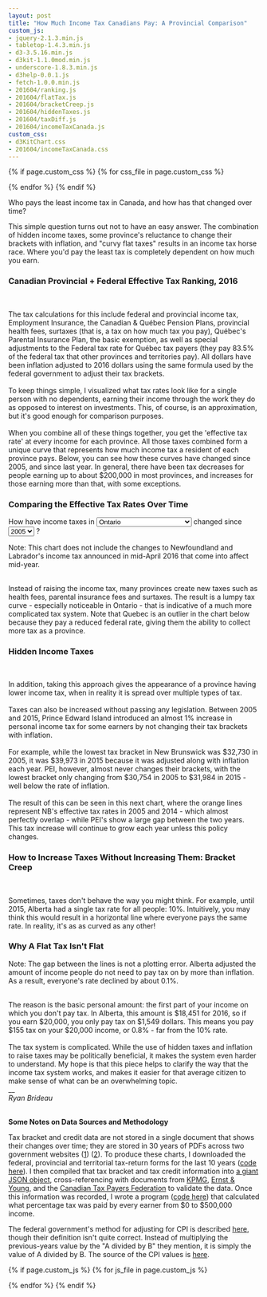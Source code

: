 ```yaml
---
layout: post
title: "How Much Income Tax Canadians Pay: A Provincial Comparison"
custom_js:
- jquery-2.1.3.min.js
- tabletop-1.4.3.min.js
- d3-3.5.16.min.js
- d3kit-1.1.0mod.min.js
- underscore-1.8.3.min.js
- d3help-0.0.1.js
- fetch-1.0.0.min.js
- 201604/ranking.js
- 201604/flatTax.js
- 201604/bracketCreep.js
- 201604/hiddenTaxes.js
- 201604/taxDiff.js
- 201604/incomeTaxCanada.js
custom_css:
- d3KitChart.css
- 201604/incomeTaxCanada.css
---
```


<meta property="og:image"
    content="http://i.imgur.com/Z1gkPv0.png" />
<link rel="image_src" content="http://i.imgur.com/Z1gkPv0.png">

{% if page.custom_css %}
  {% for css_file in page.custom_css %}
  <link rel="stylesheet" href='/public/css/{{ css_file }}'></link>
  {% endfor %}
{% endif %}

Who pays the least income tax in Canada, and how has that changed over time?

This simple question turns out not to have an easy answer. The combination of hidden income taxes, some province's reluctance to change their brackets with inflation, and "curvy flat taxes" results in an income tax horse race. Where you'd pay the least tax is completely dependent on how much you earn.

<h3>Canadian Provincial + Federal Effective Tax Ranking, 2016</h3>
<div id="ranking" class="chart"></div><br>

The tax calculations for this include federal and provincial income tax, Employment Insurance, the Canadian & Québec Pension Plans, provincial health fees, surtaxes (that is, a tax on how much tax you pay), Québec's Parental Insurance Plan, the basic exemption, as well as special adjustments to the Federal tax rate for Québec tax payers (they pay 83.5% of the federal tax that other provinces and territories pay). All dollars have been inflation adjusted to 2016 dollars using the same formula used by the federal government to adjust their tax brackets.
<br><br>
To keep things simple, I visualized what tax rates look like for a single person with no dependents, earning their income through the work they do as opposed to interest on investments. This, of course, is an approximation, but it's good enough for comparison purposes.
<br><br>
When you combine all of these things together, you get the 'effective tax rate' at every income for each province. All those taxes combined form a unique curve that represents how much income tax a resident of each province pays. Below, you can see how these curves have changed since 2005, and since last year. In general, there have been tax decreases for people earning up to about $200,000 in most provinces, and increases for those earning more than that, with some exceptions.

<h3>Comparing the Effective Tax Rates Over Time</h3>
<p id="menu">
  How have income taxes in
  <select id="provMenu">
    <option value="ab">Alberta</option>
    <option value="bc">British Columbia</option>
    <option value="mb">Manitoba</option>
    <option value="nb">New Brunswick</option>
    <option value="nl">Newfoundland and Labrador</option>
    <option value="nt">Northwest Territories</option>
    <option value="ns">Nova Scotia</option>
    <option value="nu">Nunavut</option>
    <option value="on"  selected="selected">Ontario</option>
    <option value="pe">Prince Edward Island</option>
    <option value="qc">Quebec</option>
    <option value="sk">Saskatchewan</option>
    <option value="yt">Yukon</option>
  </select> changed since
  <select id="yearMenu">
    <option value="2015">2015</option>
    <option value="2005" selected="selected">2005</option>
  </select> ?
</p>
<div id="taxDiff" class="chart"></div>
<div class="note">Note: This chart does not include the changes to Newfoundland and Labrador's income tax announced in mid-April 2016 that come into affect mid-year.</div><br>

Instead of raising the income tax, many provinces create new taxes such as health fees, parental insurance fees and surtaxes. The result is a lumpy tax curve - especially noticeable in Ontario - that is indicative of a much more complicated tax system. Note that Quebec is an outlier in the chart below because they pay a reduced federal rate, giving them the ability to collect more tax as a province.

<h3>Hidden Income Taxes</h3>
<div id="hiddenTaxes" class="chart"></div><br>

In addition, taking this approach gives the appearance of a province having lower income tax, when in reality it is spread over multiple types of tax.
<br><br>
Taxes can also be increased without passing any legislation. Between 2005 and 2015, Prince Edward Island introduced an almost 1% increase in personal income tax for some earners by not changing their tax brackets with inflation.
<br><br>
For example, while the lowest tax bracket in New Brunswick was $32,730 in 2005, it was $39,973 in 2015 because it was adjusted along with inflation each year. PEI, however, almost never changes their brackets, with the lowest bracket only changing from $30,754 in 2005 to $31,984 in 2015 - well below the rate of inflation.
<br><br>
The result of this can be seen in this next chart, where the orange lines represent NB's effective tax rates in 2005 and 2014 - which almost perfectly overlap - while PEI's show a large gap between the two years. This tax increase will continue to grow each year unless this policy changes.

<h3>How to Increase Taxes Without Increasing Them: Bracket Creep</h3>
<div id="bracketCreep" class="chart"></div><br>

Sometimes, taxes don't behave the way you might think. For example, until 2015, Alberta had a single tax rate for all people: 10%. Intuitively, you may think this would result in a horizontal line where everyone pays the same rate. In reality, it's as as curved as any other!

<h3>Why A Flat Tax Isn't Flat</h3>
<div id="flattax" class="chart"></div>
<div class="note">Note: The gap between the lines is not a plotting error. Alberta adjusted the amount of income people do not need to pay tax on by more than inflation. As a result, everyone's rate declined by about 0.1%.</div><br>

The reason is the basic personal amount: the first part of your income on which you don't pay tax. In Alberta, this amount is $18,451 for 2016, so if you earn $20,000, you only pay tax on $1,549 dollars. This means you pay $155 tax on your $20,000 income, or 0.8% - far from the 10% rate.
<br><br>
The tax system is complicated. While the use of hidden taxes and inflation to raise taxes may be politically beneficial, it makes the system even harder to understand. My hope is that this piece helps to clarify the way that the income tax system works, and makes it easier for that average citizen to make sense of what can be an overwhelming topic.
<br>
__
<br>
<em>Ryan Brideau</em>
<br><br>
<div class="note" style="margin-left:0">
<strong>Some Notes on Data Sources and Methodology</strong>

<p>Tax bracket and credit data are not stored in a single document that shows their changes over time; they are stored in 30 years of PDFs across two government websites (<a href="http://www.cra-arc.gc.ca/formspubs/t1gnrl/menu-eng.html">1</a>) (<a href="http://www.revenuquebec.ca/en/sepf/formulaires/tp/tp-1/">2</a>). To produce these charts, I downloaded the federal, provincial and territorial tax-return forms for the last 10 years (<a href="https://github.com/CitizensCode/CanadianIncomeTaxes/blob/master/IncomeTaxDownloader.ipynb">code here</a>). I then compiled that tax bracket and tax credit information into <a href="https://github.com/CitizensCode/CanadianIncomeTaxes/blob/master/web/data/incomeTax.json">a giant JSON object</a>, cross-referencing with documents from <a href="http://www.kpmg.com/ca/en/services/tax/pages/tax-rates.aspx">KPMG</a>, <a href="http://www.ey.com/CA/en/Services/Tax/Tax-Calculators-2015-Personal-Tax">Ernst & Young</a>, and the <a href="http://www.taxpayer.com/news-releases/bc--ctf-releases-new-year-s-tax-changes-for-2016">Canadian Tax Payers Federation</a> to validate the data. Once this information was recorded, I wrote a program (<a href="https://github.com/CitizensCode/CanadianIncomeTaxes/blob/master/CanadianTaxAnalysis.ipynb">code here</a>) that calculated what percentage tax was paid by every earner from $0 to $500,000 income.</p>
<p>
The federal government's method for adjusting for CPI is described <a href="http://www.fin.gc.ca/n05/05-087-eng.asp">here</a>, though their definition isn't quite correct. Instead of multiplying the previous-years value by the "A divided by B" they mention, it is simply the value of A divided by B. The source of the CPI values is <a href="http://www.statcan.gc.ca/tables-tableaux/sum-som/l01/cst01/cpis01a-eng.htm">here</a>.
</p>
</div>

{% if page.custom_js %}
  {% for js_file in page.custom_js %}
  <script src='/public/js/{{ js_file }}' type="text/javascript"></script>
  {% endfor %}
{% endif %}
